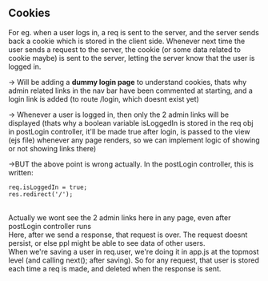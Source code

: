 ## Cookies

For eg. when a user logs in, a req is sent to the server, and the server sends back a cookie which is stored in the client side. Whenever next time the user sends a request to the server, the cookie (or some data related to cookie maybe) is sent to the server, letting the server know that the user is logged in. <br>

-> Will be adding a **dummy login page** to understand cookies, thats why admin related links in the nav bar have been commented at starting, and a login link is added (to route /login, which doesnt exist yet) <br>

-> Whenever a user is logged in, then only the 2 admin links will be displayed (thats why a boolean variable isLoggedIn is stored in the req obj in postLogin controller, it'll be made true after login, is passed to the view (ejs file) whenever any page renders, so we can implement logic of showing or not showing links there)  <br>

->BUT the above point is wrong actually. In the postLogin controller, this is written: <br>

```
req.isLoggedIn = true;
res.redirect('/');
```

<br>
Actually we wont see the 2 admin links here in any page, even after postLogin controller runs <br>
Here, after we send a response, that request is over. The request doesnt persist, or else ppl might be able to see data of other users. <br>
When we're saving a user in req.user, we're doing it in app.js at the topmost level (and calling next(); after saving). So for any request, that user is stored each time a req is made, and deleted when the response is sent.
